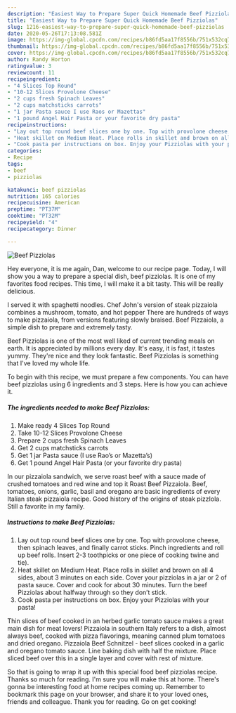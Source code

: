 ```yaml
---
description: "Easiest Way to Prepare Super Quick Homemade Beef Pizziolas"
title: "Easiest Way to Prepare Super Quick Homemade Beef Pizziolas"
slug: 1216-easiest-way-to-prepare-super-quick-homemade-beef-pizziolas
date: 2020-05-26T17:13:08.581Z
image: https://img-global.cpcdn.com/recipes/b86fd5aa17f8556b/751x532cq70/beef-pizziolas-recipe-main-photo.jpg
thumbnail: https://img-global.cpcdn.com/recipes/b86fd5aa17f8556b/751x532cq70/beef-pizziolas-recipe-main-photo.jpg
cover: https://img-global.cpcdn.com/recipes/b86fd5aa17f8556b/751x532cq70/beef-pizziolas-recipe-main-photo.jpg
author: Randy Horton
ratingvalue: 3
reviewcount: 11
recipeingredient:
- "4 Slices Top Round"
- "10-12 Slices Provolone Cheese"
- "2 cups fresh Spinach Leaves"
- "2 cups matchsticks carrots"
- "1 jar Pasta sauce I use Raos or Mazettas"
- "1 pound Angel Hair Pasta or your favorite dry pasta"
recipeinstructions:
- "Lay out top round beef slices one by one. Top with provolone cheese, then spinach leaves, and finally carrot sticks. Pinch ingredients and roll up beef rolls. Insert 2-3 toothpicks or one piece of cooking twine and tie)."
- "Heat skillet on Medium Heat. Place rolls in skillet and brown on all 4 sides, about 3 minutes on each side. Cover your pizziolas in a jar or 2 of pasta sauce. Cover and cook for about 30 minutes. Turn the beef Pizziolas about halfway through so they don’t stick."
- "Cook pasta per instructions on box. Enjoy your Pizziolas with your pasta!"
categories:
- Recipe
tags:
- beef
- pizziolas

katakunci: beef pizziolas 
nutrition: 165 calories
recipecuisine: American
preptime: "PT37M"
cooktime: "PT32M"
recipeyield: "4"
recipecategory: Dinner

---
```



![Beef Pizziolas](https://img-global.cpcdn.com/recipes/b86fd5aa17f8556b/751x532cq70/beef-pizziolas-recipe-main-photo.jpg)

Hey everyone, it is me again, Dan, welcome to our recipe page. Today, I will show you a way to prepare a special dish, beef pizziolas. It is one of my favorites food recipes. This time, I will make it a bit tasty. This will be really delicious.

I served it with spaghetti noodles. Chef John&#39;s version of steak pizzaiola combines a mushroom, tomato, and hot pepper There are hundreds of ways to make pizzaiola, from versions featuring slowly braised. Beef Pizzaiola, a simple dish to prepare and extremely tasty.

Beef Pizziolas is one of the most well liked of current trending meals on earth. It is appreciated by millions every day. It's easy, it is fast, it tastes yummy. They're nice and they look fantastic. Beef Pizziolas is something that I've loved my whole life.


To begin with this recipe, we must prepare a few components. You can have beef pizziolas using 6 ingredients and 3 steps. Here is how you can achieve it.

<!--inarticleads1-->

##### The ingredients needed to make Beef Pizziolas:

1. Make ready 4 Slices Top Round
1. Take 10-12 Slices Provolone Cheese
1. Prepare 2 cups fresh Spinach Leaves
1. Get 2 cups matchsticks carrots
1. Get 1 jar Pasta sauce (I use Rao’s or Mazetta’s)
1. Get 1 pound Angel Hair Pasta (or your favorite dry pasta)


In our pizzaiola sandwich, we serve roast beef with a sauce made of crushed tomatoes and red wine and top it Roast Beef Pizzaiola. Beef, tomatoes, onions, garlic, basil and oregano are basic ingredients of every Italian steak pizzaiola recipe. Good history of the origins of steak pizzIola. Still a favorite in my family. 

<!--inarticleads2-->

##### Instructions to make Beef Pizziolas:

1. Lay out top round beef slices one by one. Top with provolone cheese, then spinach leaves, and finally carrot sticks. Pinch ingredients and roll up beef rolls. Insert 2-3 toothpicks or one piece of cooking twine and tie).
1. Heat skillet on Medium Heat. Place rolls in skillet and brown on all 4 sides, about 3 minutes on each side. Cover your pizziolas in a jar or 2 of pasta sauce. Cover and cook for about 30 minutes. Turn the beef Pizziolas about halfway through so they don’t stick.
1. Cook pasta per instructions on box. Enjoy your Pizziolas with your pasta!


Thin slices of beef cooked in an herbed garlic tomato sauce makes a great main dish for meat lovers! Pizzaiola in southern Italy refers to a dish, almost always beef, cooked with pizza flavorings, meaning canned plum tomatoes and dried oregano. Pizzaiola Beef Schnitzel - beef slices cooked in a garlic and oregano tomato sauce. Line baking dish with half the mixture. Place sliced beef over this in a single layer and cover with rest of mixture. 

So that is going to wrap it up with this special food beef pizziolas recipe. Thanks so much for reading. I'm sure you will make this at home. There's gonna be interesting food at home recipes coming up. Remember to bookmark this page on your browser, and share it to your loved ones, friends and colleague. Thank you for reading. Go on get cooking!
